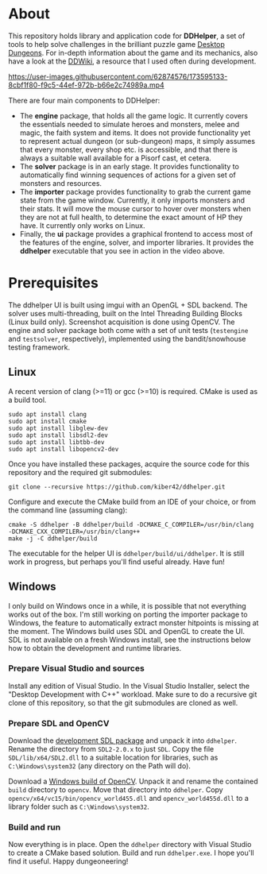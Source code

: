 # About

This repository holds library and application code for **DDHelper**, a set of tools to help solve challenges in the brilliant puzzle game [Desktop Dungeons](http://www.desktopdungeons.net/).  For in-depth information about the game and its mechanics, also have a look at the [DDWiki](http://www.qcfdesign.com/wiki/DesktopDungeons/index.php?title=Desktop_Dungeons), a resource that I used often during development.

https://user-images.githubusercontent.com/62874576/173595133-8cbf1f80-f9c5-44ef-972b-b66e2c74989a.mp4

There are four main components to DDHelper:

- The **engine** package, that holds all the game logic.  It currently covers the essentials needed to simulate heroes and monsters, melee and magic, the faith system and items.  It does not provide functionality yet to represent actual dungeon (or sub-dungeon) maps, it simply assumes that every monster, every shop etc. is accessible, and that there is always a suitable wall available for a Pisorf cast, et cetera.
- The **solver** package is in an early stage.  It provides functionality to automatically find winning sequences of actions for a given set of monsters and resources.
- The **importer** package provides functionality to grab the current game state from the game window.  Currently, it only imports monsters and their stats.  It will move the mouse cursor to hover over monsters when they are not at full health, to determine the exact amount of HP they have.  It currently only works on Linux.
- Finally, the **ui** package provides a graphical frontend to access most of the features of the engine, solver, and importer libraries.  It provides the **ddhelper** executable that you see in action in the video above.

# Prerequisites

The ddhelper UI is built using imgui with an OpenGL + SDL backend.  The solver uses multi-threading, built on the Intel Threading Building Blocks (Linux build only).  Screenshot acquisition is done using OpenCV.  The engine and solver package both come with a set of unit tests (`testengine` and `testsolver`, respectively), implemented using the bandit/snowhouse testing framework.

## Linux

A recent version of clang (>=11) or gcc (>=10) is required.  CMake is used as a build tool.

```
sudo apt install clang
sudo apt install cmake
sudo apt install libglew-dev
sudo apt install libsdl2-dev
sudo apt install libtbb-dev
sudo apt install libopencv2-dev
```

Once you have installed these packages, acquire the source code for this repository and the required git submodules:

```
git clone --recursive https://github.com/kiber42/ddhelper.git
```

Configure and execute the CMake build from an IDE of your choice, or from the command line (assuming clang):

```
cmake -S ddhelper -B ddhelper/build -DCMAKE_C_COMPILER=/usr/bin/clang -DCMAKE_CXX_COMPILER=/usr/bin/clang++
make -j -C ddhelper/build
```

The executable for the helper UI is `ddhelper/build/ui/ddhelper`.  It is still work in progress, but perhaps you'll find useful already.  Have fun!

## Windows

I only build on Windows once in a while, it is possible that not everything works out of the box.  I'm still working on porting the importer package to Windows, the feature to automatically extract monster hitpoints is missing at the moment.  The Windows build uses SDL and OpenGL to create the UI.  SDL is not available on a fresh Windows install, see the instructions below how to obtain the development and runtime libraries.

### Prepare Visual Studio and sources
Install any edition of Visual Studio.  In the Visual Studio Installer, select the "Desktop Development with C++" workload.  Make sure to do a recursive git clone  of this repository, so that the git submodules are cloned as well.

### Prepare SDL and OpenCV
Download the [development SDL package](https://www.libsdl.org/release/SDL2-devel-2.0.22-VC.zip) and unpack it into `ddhelper`.  Rename the directory from `SDL2-2.0.x` to just `SDL`.  Copy the file `SDL/lib/x64/SDL2.dll` to a suitable location for libraries, such as `C:\Windows\system32` (any directory on the Path will do).

Download a [Windows build of OpenCV](https://opencv.org/releases/).  Unpack it and rename the contained `build` directory to `opencv`.  Move that directory into `ddhelper`.  Copy `opencv/x64/vc15/bin/opencv_world455.dll` and `opencv_world455d.dll` to a library folder such as `C:\Windows\system32`.

### Build and run
Now everything is in place.  Open the `ddhelper` directory with Visual Studio to create a CMake based solution.  Build and run `ddhelper.exe`.  I hope you'll find it useful.  Happy dungeoneering!

